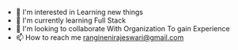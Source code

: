 - 👀 I'm interested in Learning new things
- 🌱 I'm currently learning Full Stack
- 👯 I'm looking to collaborate With Organization To gain Experience
- 📫 How to reach me ranginenirajeswari@gmail.com


